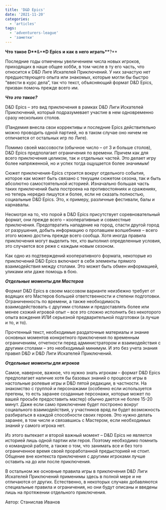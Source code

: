 ```yaml
---
title: 'D&D Epics'
date: '2021-11-20'
categories:
  - 'articles'
tags:
  - 'adventurers-league'
  - 'заметки'
---
```


**Что** **такое** **D\*\***&\***\*D** **Epics** **и** **как** **в** **него** **играть\*\***?\*\*

Последние годы отмечены увеличением числа новых игроков, приходящих в наше общее хобби, в том числе в ту его часть, что относится к D&D Лиге Искателей Приключений. У них зачастую нет предшествующего опыта или знакомых, которые могли бы быстро “ввести в курс дела”, так что текст, объясняющий формат D&D Epics, призван помочь прежде всего им.

**_Что это такое?_**

D&D Epics – это вид приключения в рамках D&D Лиги Искателей Приключений, который подразумевает участие в нем одновременно сразу нескольких столов.

(Пандемия внесла свои коррективы и последние Epics действительно можно проводить одной партией, но в таком случае оно ничем не отличается от остальных игр по Лиге).

Помимо своей массовости (обычное число – от 3 и больше столов), D&D Epics предполагает ограничения по времени. Причем как для всего приключения целиком, так и отдельных частей. Это делает игру более напряженной, но и успех тогда ощущается более значимым!

Сюжет приключения-Epics строится вокруг отдельного события, которое как может быть связано с текущим сюжетом сезона, так и быть абсолютно самостоятельной историей. Изначально большая часть таких приключений была построена на противостояниях и сражениях, но теперь нередко пишутся и более, если не сказать полностью, социальные D&D Epics. Это, к примеру, различные фестивали, балы и карнавалы.

Несмотря на то, что порой в D&D Epics присутствует соревновательный формат, они прежде всего – кооперативные и совместные приключения. Предотвратить нападение на город, спасти другой город от разрушения, добыть информацию о пропавшем волшебнике – всего этого можно достичь прежде всего сообща. Хотя иногда правила приключения могут выделить тех, кто выполнил определенные условия, это случается все реже с каждым новым сезоном.

Как одно из подтверждений кооперативного формата, некоторые из приключений D&D Epics включают в себя элементы прямого взаимодействия между столами. Это может быть обмен информацией, уликами или даже помощь в бою.

**_Отдельные моменты для Мастеров_**

Формат D&D Epics в своем массовом варианте неизбежно требует от водящих его Мастеров большей ответственности и степени подготовки. Ограниченность по времени, а также необходимость взаимодействовать с другими столами и предоставлять более или менее схожий игровой опыт – все это сложно исполнить без некоторого опыта вождения ИЛИ серьезной предварительной подготовки (а лучше и то, и то).

Прочтенный текст, необходимые раздаточные материалы и знание основных моментов конкретного приключения по временным ограничениям, отчетности перед администратором и взаимодействия с другими столами – это необходимый минимум. И это без учета знания правил D&D и D&D Лиги Искателей Приключений.

**_Отдельные моменты для игроков_**

Самое, наверное, важное, что нужно знать игрокам – формат D&D Epics предполагает наличие хотя бы базовых знаний о процессе игры в настольные ролевые игры и D&D пятой редакции, в частности. На знакомство с группой и персонажами (особенно если используется прегены, то есть заранее созданные персонажи, которые может по вашей просьбе предоставить мастер) обычно дается не более 15-20 минут. Даже если само приключение будет построено вокруг социального взаимодействия, у участников вряд ли будет возможность разбираться в каждой способности своих героев. Это нужно делать заранее, в том числе и связавшись с Мастером, если необходимых знаний у самого игрока нет.

Из этого вытекает и второй важный момент – D&D Epics не является историей лишь одной партии или героя. Поэтому необходимо помнить о командной работе, а также о том, что занимать все и без того ограниченное время своей проработанной предысторией не стоит. Общение вне контекста приключения с другими игроками лучше оставить на до или после приключения.

В остальном же основные правила игры в приключения D&D Лиги Искателей Приключений применимы здесь в полной мере и не отличаются от других. Естественно, в некоторых случаях добавляются специальные правила и ограничения, но они будут описаны и введены лишь на протяжении отдельного приключения.

Автор: Станислав Иванов
